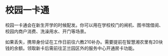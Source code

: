 # 校园一卡通

校园一卡通会在新生开学的时候配发。你可以用在学校校门的闸机、图书馆借阅、校园内商户消费、洗澡用水、开门等场景。

如果丢失，携带身份证在工作日前往六教210补办。需要提前在智慧湘农里有20块钱的余额。领取新卡后需前往芷兰园区外的服务中心开通房卡功能。